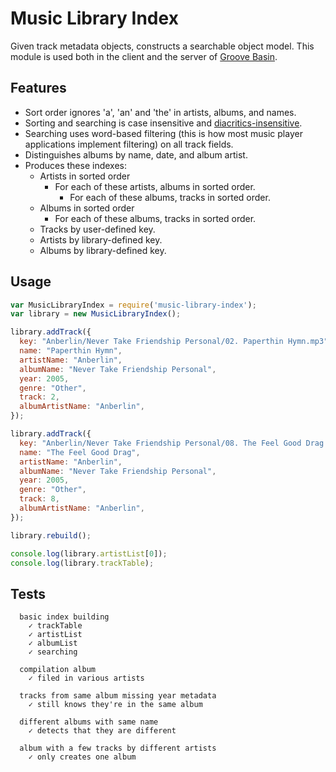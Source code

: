 # Music Library Index

Given track metadata objects, constructs a searchable object model.
This module is used both in the client and the server of
[Groove Basin](https://github.com/superjoe30/groovebasin).

## Features

 * Sort order ignores 'a', 'an' and 'the' in artists, albums, and names.
 * Sorting and searching is case insensitive and
   [diacritics-insensitive](https://github.com/superjoe30/diacritics).
 * Searching uses word-based filtering (this is how most music player
   applications implement filtering) on all track fields.
 * Distinguishes albums by name, date, and album artist.
 * Produces these indexes:
   * Artists in sorted order
     - For each of these artists, albums in sorted order.
       - For each of these albums, tracks in sorted order.
   * Albums in sorted order
     - For each of these albums, tracks in sorted order.
   * Tracks by user-defined key.
   * Artists by library-defined key.
   * Albums by library-defined key.

## Usage

```js
var MusicLibraryIndex = require('music-library-index');
var library = new MusicLibraryIndex();

library.addTrack({
  key: "Anberlin/Never Take Friendship Personal/02. Paperthin Hymn.mp3",
  name: "Paperthin Hymn",
  artistName: "Anberlin",
  albumName: "Never Take Friendship Personal",
  year: 2005,
  genre: "Other",
  track: 2,
  albumArtistName: "Anberlin",
});

library.addTrack({
  key: "Anberlin/Never Take Friendship Personal/08. The Feel Good Drag.mp3",
  name: "The Feel Good Drag",
  artistName: "Anberlin",
  albumName: "Never Take Friendship Personal",
  year: 2005,
  genre: "Other",
  track: 8,
  albumArtistName: "Anberlin",
});

library.rebuild();

console.log(library.artistList[0]);
console.log(library.trackTable);
```

## Tests

```
  basic index building
    ✓ trackTable 
    ✓ artistList 
    ✓ albumList 
    ✓ searching 

  compilation album
    ✓ filed in various artists 

  tracks from same album missing year metadata
    ✓ still knows they're in the same album 

  different albums with same name
    ✓ detects that they are different 

  album with a few tracks by different artists
    ✓ only creates one album 
```
